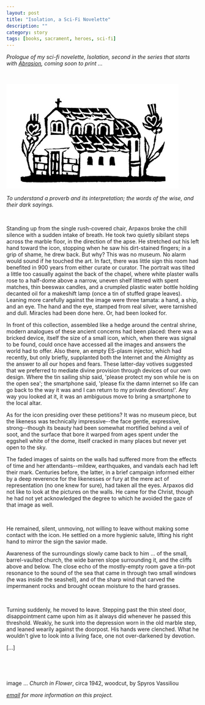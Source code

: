 ```yaml
---
layout: post
title: "Isolation, a Sci-Fi Novelette"
description: ""
category: story
tags: [books, sacrament, heroes, sci-fi]
---
```


*Prologue of my sci-fi novelette, Isolation, second in the series that starts with [Abrasion](http://www.imby.net/20170525/abrasion), coming soon to print ...*

<p>&nbsp;</p>

![](/assets/isolation.jpg)


*To understand a proverb and its interpretation; the words of the wise, and their dark sayings.*

<p>&nbsp;</p>

Standing up from the single rush-covered chair, Arpaxos broke the chill silence with a sudden intake of breath. He took two quietly sibilant steps across the marble floor, in the direction of the apse. He stretched out his left hand toward the icon, stopping when he saw his dirt-stained fingers; in a grip of shame, he drew back. But why? This was no museum. No alarm would sound if he touched the art. In fact, there was little sign this room had benefited in 900 years from either curate or curator. The portrait was tilted a little too casually against the back of the chapel, where white plaster walls rose to a half-dome above a narrow, uneven shelf littered with spent matches, thin beeswax candles, and a crumpled plastic water bottle holding decanted oil for a makeshift lamp (once a tin of stuffed grape leaves). Leaning more carefully against the image were three tamata: a hand, a ship, and an eye. The hand and the eye, stamped from real silver, were tarnished and dull. Miracles had been done here. Or, had been looked for.

In front of this collection, assembled like a hedge around the central shrine, modern analogues of these ancient concerns had been placed: there was a bricked device, itself the size of a small icon, which, when there was signal to be found, could once have accessed all the images and answers the world had to offer. Also there, an empty ES-plasm injector, which had recently, but only briefly, supplanted both the Internet and the Almighty as the answer to all our hopes and fears. These latter-day votives suggested that we preferred to mediate divine provision through devices of our own design. Where the tin sailing ship said, 'please protect my son while he is on the open sea'; the smartphone said, 'please fix the damn internet so life can go back to the way it was and I can return to my private devotions!'. Any way you looked at it, it was an ambiguous move to bring a smartphone to the local altar. 

As for the icon presiding over these petitions? It was no museum piece, but the likeness was technically impressive--the face gentle, expressive, strong--though its beauty had been somewhat mortified behind a veil of soot, and the surface that bore it warped from ages spent under the eggshell white of the dome, itself cracked in many places but never yet open to the sky. 

The faded images of saints on the walls had suffered more from the effects of time and her attendants--mildew, earthquakes, and vandals each had left their mark. Centuries before, the latter, in a brief campaign informed either by a deep reverence for the likenesses or fury at the mere act of representation (no one knew for sure), had taken all the eyes. Arpaxos did not like to look at the pictures on the walls. He came for the Christ, though he had not yet acknowledged the degree to which he avoided the gaze of that image as well. 

<p>&nbsp;</p>

He remained, silent, unmoving, not willing to leave without making some contact with the icon. He settled on a more hygienic salute, lifting his right hand to mirror the sign the savior made. 

Awareness of the surroundings slowly came back to him ... of the small, barrel-vaulted church, the wide barren slope surrounding it, and the cliffs above and below. The close echo of the mostly-empty room gave a tin-pot resonance to the sound of the sea that came in through two small windows (he was inside the seashell), and of the sharp wind that carved the impermanent rocks and brought ocean moisture to the hard grasses.

<p>&nbsp;</p>

Turning suddenly, he moved to leave. Stepping past the thin steel door, disappointment came upon him as it always did whenever he passed this threshold. Weakly, he sunk into the depression worn in the old marble step, and leaned wearily against the doorpost. His hands were clenched. What he wouldn't give to look into a living face, one not over-darkened by devotion.



[...]

<p>&nbsp;</p>

<p>&nbsp;</p>

image ... *Church in Flower*, circa 1942, woodcut, by Spyros Vassiliou

*[email](mailto:dpmaddalena@gmail.com?subject=isolation) for more information on this project.*
